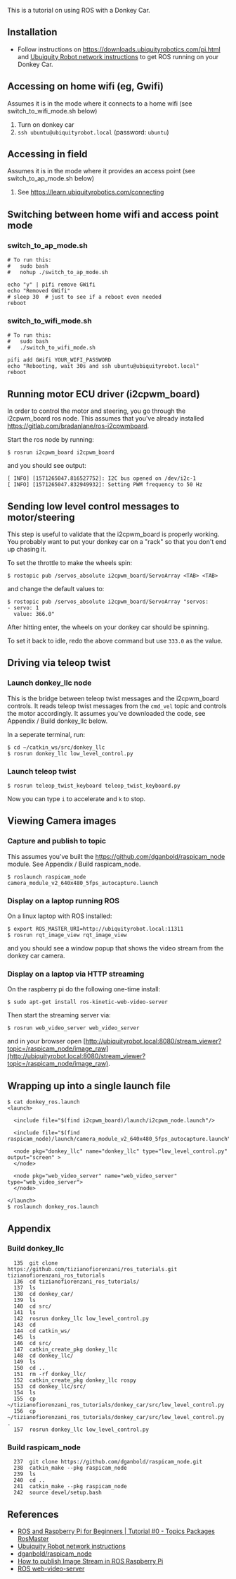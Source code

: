 This is a tutorial on using ROS with a Donkey Car.

## Installation

* Follow instructions on https://downloads.ubiquityrobotics.com/pi.html and [Ubuiquity Robot network instructions](https://learn.ubiquityrobotics.com/connect_network) to get ROS running on your Donkey Car.

## Accessing on home wifi (eg, Gwifi)

Assumes it is in the mode where it connects to a home wifi (see switch_to_wifi_mode.sh below)

1. Turn on donkey car
2. `ssh ubuntu@ubiquityrobot.local` (password: `ubuntu`)

## Accessing in field

Assumes it is in the mode where it provides an access point (see switch_to_ap_mode.sh below)

1. See https://learn.ubiquityrobotics.com/connecting

## Switching between home wifi and access point mode

### switch_to_ap_mode.sh

```
# To run this:
#   sudo bash
#   nohup ./switch_to_ap_mode.sh

echo "y" | pifi remove GWifi
echo "Removed GWifi"
# sleep 30  # just to see if a reboot even needed
reboot
```

### switch_to_wifi_mode.sh

```
# To run this:
#   sudo bash
#   ./switch_to_wifi_mode.sh

pifi add GWifi YOUR_WIFI_PASSWORD
echo "Rebooting, wait 30s and ssh ubuntu@ubiquityrobot.local"
reboot
```

## Running motor ECU driver (i2cpwm_board)

In order to control the motor and steering, you go through the i2cpwm_board ros node. This assumes that you've already installed https://gitlab.com/bradanlane/ros-i2cpwmboard.

Start the ros node by running:

```
$ rosrun i2cpwm_board i2cpwm_board
```

and you should see output:

```
[ INFO] [1571265047.816527752]: I2C bus opened on /dev/i2c-1
[ INFO] [1571265047.832949932]: Setting PWM frequency to 50 Hz
```

## Sending low level control messages to motor/steering

This step is useful to validate that the i2cpwm_board is properly working.  You probably want to put your donkey car on a "rack" so that you don't end up chasing it.

To set the throttle to make the wheels spin:

```
$ rostopic pub /servos_absolute i2cpwm_board/ServoArray <TAB> <TAB>
```

and change the default values to:

```
$ rostopic pub /servos_absolute i2cpwm_board/ServoArray "servos:
- servo: 1
  value: 366.0"
```

After hitting enter, the wheels on your donkey car should be spinning.

To set it back to idle, redo the above command but use `333.0` as the value.

## Driving via teleop twist

### Launch donkey_llc node

This is the bridge between teleop twist messages and the i2cpwm_board controls.  It reads teleop twist messages from the `cmd_vel` topic and controls the motor accordingly.  It assumes you've downloaded the code, see Appendix / Build donkey_llc below.

In a seperate terminal, run:

```
$ cd ~/catkin_ws/src/donkey_llc
$ rosrun donkey_llc low_level_control.py
```

### Launch teleop twist

```
$ rosrun teleop_twist_keyboard teleop_twist_keyboard.py
```

Now you can type `i` to accelerate and `k` to stop.  

## Viewing Camera images

### Capture and publish to topic

This assumes you've built the https://github.com/dganbold/raspicam_node module.  See Appendix / Build raspicam_node.

```
$ roslaunch raspicam_node camera_module_v2_640x480_5fps_autocapture.launch
```

### Display on a laptop running ROS

On a linux laptop with ROS installed:

```
$ export ROS_MASTER_URI=http://ubiquityrobot.local:11311
$ rosrun rqt_image_view rqt_image_view
```

and you should see a window popup that shows the video stream from the donkey car camera.

### Display on a laptop via HTTP streaming

On the raspberry pi do the following one-time install:

```
$ sudo apt-get install ros-kinetic-web-video-server
```

Then start the streaming server via:

```
$ rosrun web_video_server web_video_server
```

and in your browser open [http://ubiquityrobot.local:8080/stream_viewer?topic=/raspicam_node/image_raw](http://ubiquityrobot.local:8080/stream_viewer?topic=/raspicam_node/image_raw).


## Wrapping up into a single launch file

```
$ cat donkey_ros.launch
<launch>

  <include file="$(find i2cpwm_board)/launch/i2cpwm_node.launch"/>

  <include file="$(find raspicam_node)/launch/camera_module_v2_640x480_5fps_autocapture.launch"/>

  <node pkg="donkey_llc" name="donkey_llc" type="low_level_control.py" output="screen" >
  </node>
  
  <node pkg="web_video_server" name="web_video_server" type="web_video_server">
  </node>
  
</launch>
$ roslaunch donkey_ros.launch
```

## Appendix

### Build donkey_llc

```
  135  git clone https://github.com/tizianofiorenzani/ros_tutorials.git tizianofiorenzani_ros_tutorials
  136  cd tizianofiorenzani_ros_tutorials/
  137  ls
  138  cd donkey_car/
  139  ls
  140  cd src/
  141  ls
  142  rosrun donkey_llc low_level_control.py
  143  cd
  144  cd catkin_ws/
  145  ls
  146  cd src/
  147  catkin_create_pkg donkey_llc
  148  cd donkey_llc/
  149  ls
  150  cd ..
  151  rm -rf donkey_llc/
  152  catkin_create_pkg donkey_llc rospy
  153  cd donkey_llc/src/
  154  ls
  155  cp ~/tizianofiorenzani_ros_tutorials/donkey_car/src/low_level_control.py
  156  cp ~/tizianofiorenzani_ros_tutorials/donkey_car/src/low_level_control.py .
  157  rosrun donkey_llc low_level_control.py
```

### Build raspicam_node

```
  237  git clone https://github.com/dganbold/raspicam_node.git
  238  catkin_make --pkg raspicam_node
  239  ls
  240  cd ..
  241  catkin_make --pkg raspicam_node
  242  source devel/setup.bash
```

## References

* [ROS and Raspberry Pi for Beginners | Tutorial #0 - Topics Packages RosMaster](https://www.youtube.com/watch?v=iLiI_IRedhI)
* [Ubuiquity Robot network instructions](https://learn.ubiquityrobotics.com/connect_network)
* [dganbold/raspicam_node](https://github.com/dganbold/raspicam_node)
* [How to publish Image Stream in ROS Raspberry Pi](https://www.theconstructsim.com/publish-image-stream-ros-kinetic-raspberry-pi/)
* [ROS web-video-server](https://wiki.ros.org/web_video_server)